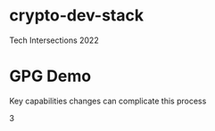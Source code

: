# crypto-dev-stack
Tech Intersections 2022

# GPG Demo

Key capabilities changes can complicate this process

3
